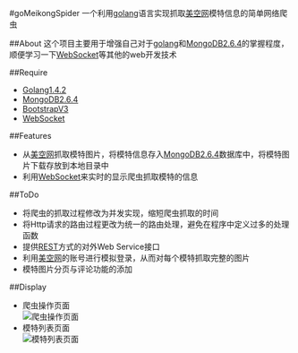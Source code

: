 #goMeikongSpider
一个利用[golang](https://golang.org)语言实现抓取[美空网](http://www.moko.cc/)模特信息的简单网络爬虫

##About
这个项目主要用于增强自己对于[golang](https://golang.org)和[MongoDB2.6.4](https://www.mongodb.org/)的掌握程度，顺便学习一下[WebSocket](https://www.websocket.org/)等其他的web开发技术

##Require
* [Golang1.4.2](https://golang.org/)
* [MongoDB2.6.4](https://www.mongodb.org/)
* [BootstrapV3](http://getbootstrap.com/)
* [WebSocket](https://www.websocket.org/)

##Features
* 从[美空网](http://www.moko.cc/)抓取模特图片，将模特信息存入[MongoDB2.6.4](https://www.mongodb.org/)数据库中，将模特图片下载存放到本地目录中
* 利用[WebSocket](https://www.websocket.org/)来实时的显示爬虫抓取模特的信息

##ToDo
* 将爬虫的抓取过程修改为并发实现，缩短爬虫抓取的时间
* 将Http请求的路由过程更改为统一的路由处理，避免在程序中定义过多的处理函数
* 提供[REST](https://zh.wikipedia.org/wiki/REST)方式的对外Web Service接口
* 利用[美空网](http://www.moko.cc/)的账号进行模拟登录，从而对每个模特抓取完整的图片
* 模特图片分页与评论功能的添加

##Display
* 爬虫操作页面<br/>
![爬虫操作页面](http://i.imgur.com/HXvzD2c.png)
* 模特列表页面<br/>
![模特列表页面](http://i.imgur.com/mFdg9Ph.png)